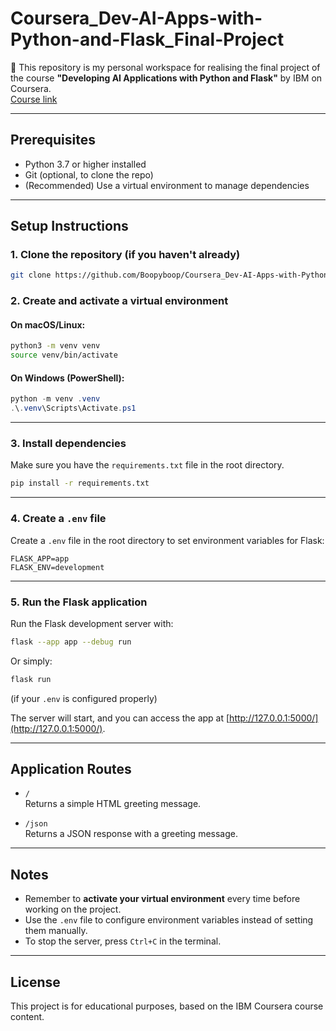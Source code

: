 
# Coursera_Dev-AI-Apps-with-Python-and-Flask_Final-Project

🧪 This repository is my personal workspace for realising the final project of the course **"Developing AI Applications with Python and Flask"** by IBM on Coursera.  
[Course link](https://www.coursera.org/learn/python-project-for-ai-application-development)

---

## Prerequisites

- Python 3.7 or higher installed  
- Git (optional, to clone the repo)  
- (Recommended) Use a virtual environment to manage dependencies  

---

## Setup Instructions

### 1. Clone the repository (if you haven't already)

```bash
git clone https://github.com/Boopyboop/Coursera_Dev-AI-Apps-with-Python-and-Flask_Final-Project.git
```

### 2. Create and activate a virtual environment

#### On macOS/Linux:

```bash
python3 -m venv venv
source venv/bin/activate
```

#### On Windows (PowerShell):

```powershell
python -m venv .venv
.\.venv\Scripts\Activate.ps1
```

---

### 3. Install dependencies

Make sure you have the `requirements.txt` file in the root directory.

```bash
pip install -r requirements.txt
```

---

### 4. Create a `.env` file

Create a `.env` file in the root directory to set environment variables for Flask:

```
FLASK_APP=app
FLASK_ENV=development
```

---

### 5. Run the Flask application

Run the Flask development server with:

```bash
flask --app app --debug run
```

Or simply:

```bash
flask run
```

(if your `.env` is configured properly)

The server will start, and you can access the app at [http://127.0.0.1:5000/](http://127.0.0.1:5000/).

---

## Application Routes

- `/`  
  Returns a simple HTML greeting message.

- `/json`  
  Returns a JSON response with a greeting message.

---

## Notes

- Remember to **activate your virtual environment** every time before working on the project.  
- Use the `.env` file to configure environment variables instead of setting them manually.  
- To stop the server, press `Ctrl+C` in the terminal.

---

## License

This project is for educational purposes, based on the IBM Coursera course content.
